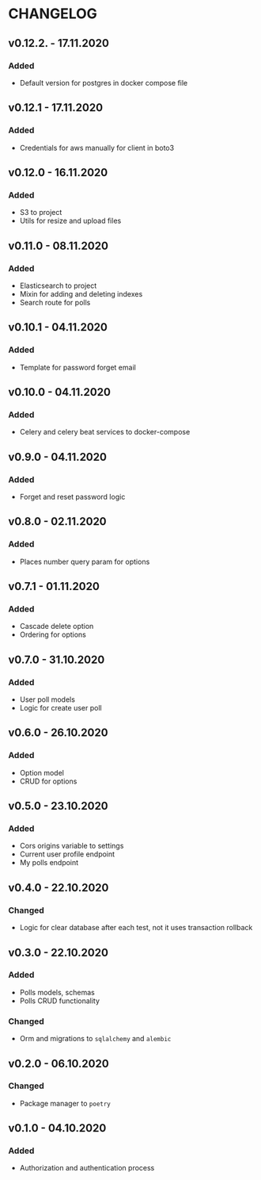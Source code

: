 # CHANGELOG

## v0.12.2. - 17.11.2020

### Added

* Default version for postgres in docker compose file

## v0.12.1 - 17.11.2020

### Added

* Credentials for aws manually for client in boto3

## v0.12.0 - 16.11.2020

### Added

* S3 to project
* Utils for resize and upload files

## v0.11.0 - 08.11.2020

### Added

* Elasticsearch to project
* Mixin for adding and deleting indexes
* Search route for polls

## v0.10.1 - 04.11.2020

### Added

* Template for password forget email

## v0.10.0 - 04.11.2020

### Added

* Celery and celery beat services to docker-compose

## v0.9.0 - 04.11.2020

### Added

* Forget and reset password logic

## v0.8.0 - 02.11.2020

### Added

* Places number query param for options

## v0.7.1 - 01.11.2020

### Added

* Cascade delete option
* Ordering for options

## v0.7.0 - 31.10.2020

### Added

* User poll models
* Logic for create user poll

## v0.6.0 - 26.10.2020

### Added

* Option model
* CRUD for options

## v0.5.0 - 23.10.2020

### Added

* Cors origins variable to settings
* Current user profile endpoint
* My polls endpoint

## v0.4.0 - 22.10.2020

### Changed

* Logic for clear database after each test, not it uses transaction rollback

## v0.3.0 - 22.10.2020

### Added

* Polls models, schemas
* Polls CRUD functionality

### Changed

* Orm and migrations to `sqlalchemy` and `alembic`

## v0.2.0 - 06.10.2020

### Changed

* Package manager to `poetry`

## v0.1.0 - 04.10.2020

### Added

* Authorization and authentication process